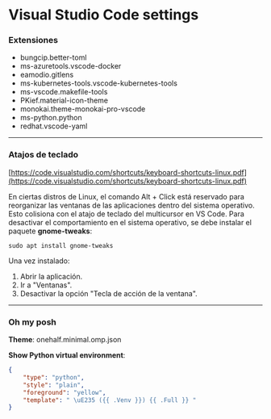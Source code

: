 # Visual Studio Code settings

### Extensiones

- bungcip.better-toml
- ms-azuretools.vscode-docker
- eamodio.gitlens
- ms-kubernetes-tools.vscode-kubernetes-tools
- ms-vscode.makefile-tools
- PKief.material-icon-theme
- monokai.theme-monokai-pro-vscode
- ms-python.python
- redhat.vscode-yaml

---

### Atajos de teclado

[https://code.visualstudio.com/shortcuts/keyboard-shortcuts-linux.pdf](https://code.visualstudio.com/shortcuts/keyboard-shortcuts-linux.pdf)

En ciertas distros de Linux, el comando Alt + Click está reservado para reorganizar las ventanas de las aplicaciones dentro del sistema operativo. Esto colisiona con el atajo de teclado del multicursor en VS Code. Para desactivar el comportamiento en el sistema operativo, se debe instalar el paquete **gnome-tweaks**:

`sudo apt install gnome-tweaks`

Una vez instalado:

1. Abrir la aplicación.
2. Ir a "Ventanas".
3. Desactivar la opción "Tecla de acción de la ventana".

---

### Oh my posh

**Theme**: onehalf.minimal.omp.json

**Show Python virtual environment**:
```json
{
    "type": "python",
    "style": "plain",
    "foreground": "yellow",
    "template": " \uE235 ({{ .Venv }}) {{ .Full }} "
}
```